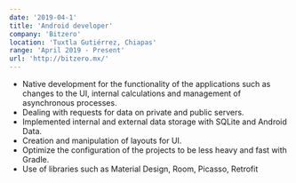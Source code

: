 ```yaml
---
date: '2019-04-1'
title: 'Android developer'
company: 'Bitzero'
location: 'Tuxtla Gutiérrez, Chiapas'
range: 'April 2019 - Present'
url: 'http://bitzero.mx/'
---
```


- Native development for the functionality of the applications such as changes to the UI, internal
  calculations and management of asynchronous processes.
- Dealing with requests for data on private and public servers.
- Implemented internal and external data storage with SQLite and Android Data.
- Creation and manipulation of layouts for UI.
- Optimize the configuration of the projects to be less heavy and fast with Gradle.
- Use of libraries such as Material Design, Room, Picasso, Retrofit
